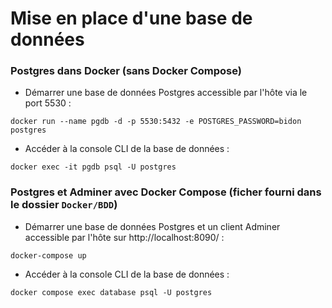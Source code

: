 # Mise en place d'une base de données

### Postgres dans Docker (sans Docker Compose)

- Démarrer une base de données Postgres accessible par l'hôte via le port 5530 :

```
docker run --name pgdb -d -p 5530:5432 -e POSTGRES_PASSWORD=bidon postgres
```

- Accéder à la console CLI de la base de données :

```
docker exec -it pgdb psql -U postgres
```

### Postgres et Adminer avec Docker Compose (ficher fourni dans le dossier `Docker/BDD`)

- Démarrer une base de données Postgres et un client Adminer accessible par l'hôte sur http://localhost:8090/ :

```
docker-compose up
```

- Accéder à la console CLI de la base de données :

```
docker compose exec database psql -U postgres
```
